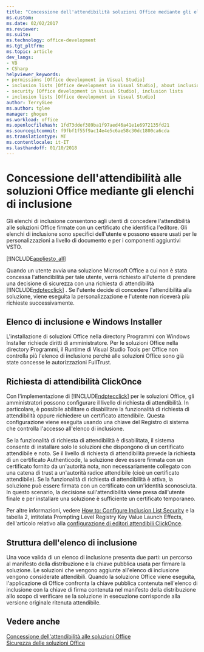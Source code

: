 ```yaml
---
title: "Concessione dell'attendibilità soluzioni Office mediante gli elenchi di inclusione | Documenti Microsoft"
ms.custom: 
ms.date: 02/02/2017
ms.reviewer: 
ms.suite: 
ms.technology: office-development
ms.tgt_pltfrm: 
ms.topic: article
dev_langs:
- VB
- CSharp
helpviewer_keywords:
- permissions [Office development in Visual Studio]
- inclusion lists [Office development in Visual Studio], about inclusion lists
- security [Office development in Visual Studio], inclusion lists
- inclusion lists [Office development in Visual Studio]
author: TerryGLee
ms.author: tglee
manager: ghogen
ms.workload: office
ms.openlocfilehash: 1fd73ddef389ba1f97aed46a41e1e6972135fd21
ms.sourcegitcommit: f9fbf1f55f9ac14e4e5c6ae58c30dc1800ca6cda
ms.translationtype: MT
ms.contentlocale: it-IT
ms.lasthandoff: 01/10/2018
---
```

# <a name="trusting-office-solutions-by-using-inclusion-lists"></a>Concessione dell'attendibilità alle soluzioni Office mediante gli elenchi di inclusione
  Gli elenchi di inclusione consentono agli utenti di concedere l'attendibilità alle soluzioni Office firmate con un certificato che identifica l'editore. Gli elenchi di inclusione sono specifici dell'utente e possono essere usati per le personalizzazioni a livello di documento e per i componenti aggiuntivi VSTO.  
  
 [!INCLUDE[appliesto_all](../vsto/includes/appliesto-all-md.md)]  
  
 Quando un utente avvia una soluzione Microsoft Office a cui non è stata concessa l'attendibilità per tale utente, verrà richiesto all'utente di prendere una decisione di sicurezza con una richiesta di attendibilità [!INCLUDE[ndptecclick](../vsto/includes/ndptecclick-md.md)] . Se l'utente decide di concedere l'attendibilità alla soluzione, viene eseguita la personalizzazione e l'utente non riceverà più richieste successivamente.  
  
## <a name="inclusion-list-and-windows-installer"></a>Elenco di inclusione e Windows Installer  
 L'installazione di soluzioni Office nella directory Programmi con Windows Installer richiede diritti di amministratore. Per le soluzioni Office nella directory Programmi, il Runtime di Visual Studio Tools per Office non controlla più l'elenco di inclusione perché alle soluzioni Office sono già state concesse le autorizzazioni FullTrust.  
  
## <a name="clickonce-trust-prompt"></a>Richiesta di attendibilità ClickOnce  
 Con l'implementazione di [!INCLUDE[ndptecclick](../vsto/includes/ndptecclick-md.md)] per le soluzioni Office, gli amministratori possono configurare il livello di richiesta di attendibilità. In particolare, è possibile abilitare o disabilitare la funzionalità di richiesta di attendibilità oppure richiedere un certificato attendibile. Questa configurazione viene eseguita usando una chiave del Registro di sistema che controlla l'accesso all'elenco di inclusione.  
  
 Se la funzionalità di richiesta di attendibilità è disabilitata, il sistema consente di installare solo le soluzioni che dispongono di un certificato attendibile e noto. Se il livello di richiesta di attendibilità prevede la richiesta di un certificato Authenticode, la soluzione deve essere firmata con un certificato fornito da un'autorità nota, non necessariamente collegato con una catena di trust a un'autorità radice attendibile (cioè un certificato attendibile). Se la funzionalità di richiesta di attendibilità è attiva, la soluzione può essere firmata con un certificato con un'identità sconosciuta. In questo scenario, la decisione sull'attendibilità viene presa dall'utente finale e per installare una soluzione è sufficiente un certificato temporaneo.  
  
 Per altre informazioni, vedere [How to: Configure Inclusion List Security](../vsto/how-to-configure-inclusion-list-security.md) e la tabella 2, intitolata Prompting Level Registry Key Value Launch Effects, dell'articolo relativo alla [configurazione di editori attendibili ClickOnce](http://go.microsoft.com/fwlink/?LinkId=94774).  
  
## <a name="structure-of-the-inclusion-list"></a>Struttura dell'elenco di inclusione  
 Una voce valida di un elenco di inclusione presenta due parti: un percorso al manifesto della distribuzione e la chiave pubblica usata per firmare la soluzione. Le soluzioni che vengono aggiunte all'elenco di inclusione vengono considerate attendibili. Quando la soluzione Office viene eseguita, l'applicazione di Office confronta la chiave pubblica contenuta nell'elenco di inclusione con la chiave di firma contenuta nel manifesto della distribuzione allo scopo di verificare se la soluzione in esecuzione corrisponde alla versione originale ritenuta attendibile.  
  
## <a name="see-also"></a>Vedere anche  
 [Concessione dell'attendibilità alle soluzioni Office](../vsto/granting-trust-to-office-solutions.md)   
 [Sicurezza delle soluzioni Office](../vsto/securing-office-solutions.md)  
  
  